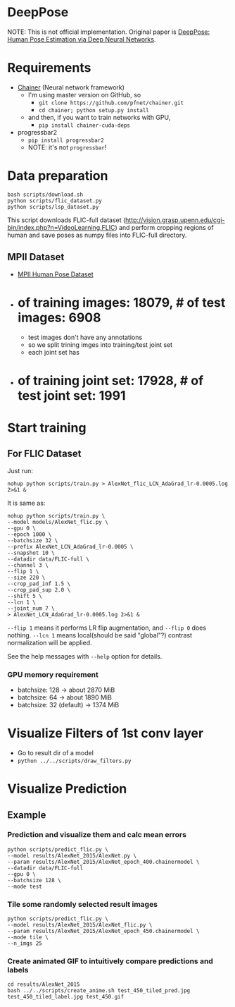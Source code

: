 DeepPose
========

NOTE: This is not official implementation. Original paper is [DeepPose: Human Pose Estimation via Deep Neural Networks](http://arxiv.org/abs/1312.4659).

# Requirements

- [Chainer](https://github.com/pfnet/chainer) (Neural network framework)
    - I'm using master version on GitHub, so
        - `git clone https://github.com/pfnet/chainer.git`
        - `cd chainer; python setup.py install`
    - and then, if you want to train networks with GPU,
        - `pip install chainer-cuda-deps`
- progressbar2
    - `pip install progressbar2`
    - NOTE: it's not `progressbar`!

# Data preparation

```
bash scripts/download.sh
python scripts/flic_dataset.py
python scripts/lsp_dataset.py
```

This script downloads FLIC-full dataset (http://vision.grasp.upenn.edu/cgi-bin/index.php?n=VideoLearning.FLIC) and perform cropping regions of human and save poses as numpy files into FLIC-full directory.

## MPII Dataset

- [MPII Human Pose Dataset](http://human-pose.mpi-inf.mpg.de/#download)
- # of training images: 18079, # of test images: 6908
    - test images don't have any annotations
    - so we split trining imges into training/test joint set
    - each joint set has
- # of training joint set: 17928, # of test joint set: 1991

# Start training

## For FLIC Dataset

Just run:

```
nohup python scripts/train.py > AlexNet_flic_LCN_AdaGrad_lr-0.0005.log 2>&1 &
```

It is same as:

```
nohup python scripts/train.py \
--model models/AlexNet_flic.py \
--gpu 0 \
--epoch 1000 \
--batchsize 32 \
--prefix AlexNet_LCN_AdaGrad_lr-0.0005 \
--snapshot 10 \
--datadir data/FLIC-full \
--channel 3 \
--flip 1 \
--size 220 \
--crop_pad_inf 1.5 \
--crop_pad_sup 2.0 \
--shift 5 \
--lcn 1 \
--joint_num 7 \
> AlexNet_LCN_AdaGrad_lr-0.0005.log 2>&1 &
```

`--flip 1` means it performs LR flip augmentation, and `--flip 0` does nothing. `--lcn 1` means local(should be said "global"?) contrast normalization will be applied.

See the help messages with `--help` option for details.

### GPU memory requirement

- batchsize: 128 -> about 2870 MiB
- batchsize: 64 -> about 1890 MiB
- batchsize: 32 (default) -> 1374 MiB

# Visualize Filters of 1st conv layer

- Go to result dir of a model
-  `python ../../scripts/draw_filters.py`

# Visualize Prediction

## Example

### Prediction and visualize them and calc mean errors

```
python scripts/predict_flic.py \
--model results/AlexNet_2015/AlexNet.py \
--param results/AlexNet_2015/AlexNet_epoch_400.chainermodel \
--datadir data/FLIC-full
--gpu 0 \
--batchsize 128 \
--mode test
```

### Tile some randomly selected result images

```
python scripts/predict_flic.py \
--model results/AlexNet_2015/AlexNet_flic.py \
--param results/AlexNet_2015/AlexNet_epoch_450.chainermodel \
--mode tile \
--n_imgs 25
```

### Create animated GIF to intuitively compare predictions and labels

```
cd results/AlexNet_2015
bash ../../scripts/create_anime.sh test_450_tiled_pred.jpg test_450_tiled_label.jpg test_450.gif
```
